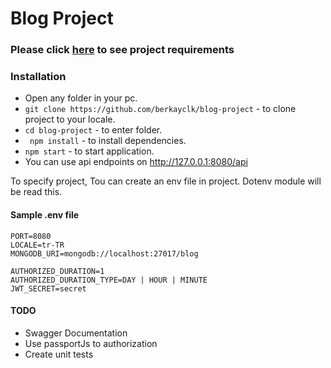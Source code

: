 # Blog Project 
### Please click [here][requirementUrl] to see project requirements

[requirementUrl]: https://github.com/berkayclk/blog-project/blob/master/ProjectRequirements.md

### Installation
 - Open any folder in your pc.
 - ``` git clone https://github.com/berkayclk/blog-project ``` - to clone project to your locale.   
 - ```cd blog-project``` - to enter folder.    
 - ``` npm install```  - to install dependencies.   
 - ``` npm start ``` - to start application.  
 - You can use api endpoints on http://127.0.0.1:8080/api
  
To specify project, Tou can create an env file in project. Dotenv module will be read this. 
 #### Sample .env file
```
PORT=8080
LOCALE=tr-TR
MONGODB_URI=mongodb://localhost:27017/blog

AUTHORIZED_DURATION=1
AUTHORIZED_DURATION_TYPE=DAY | HOUR | MINUTE
JWT_SECRET=secret

```


#### TODO
  - Swagger Documentation  
  - Use passportJs to authorization  
  - Create unit tests
